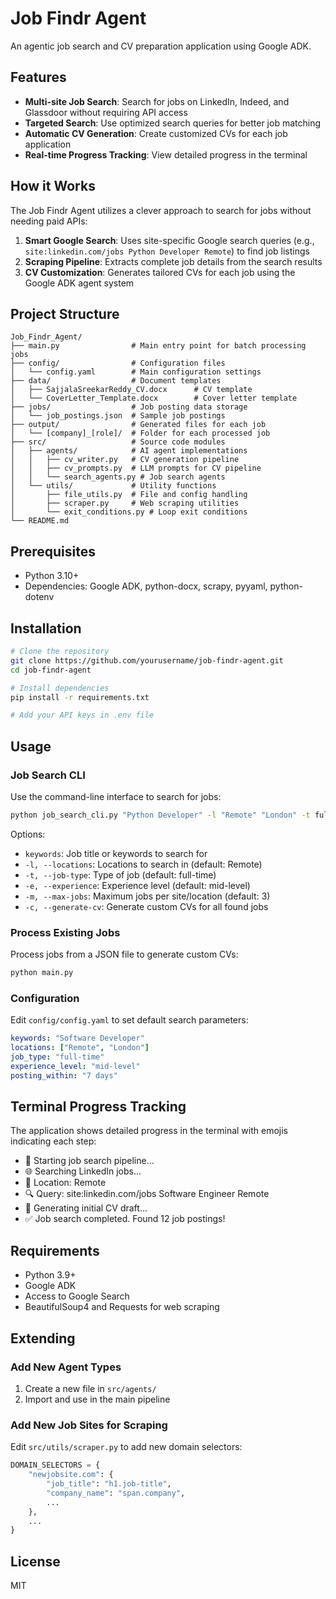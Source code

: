 # Job Findr Agent

An agentic job search and CV preparation application using Google ADK.

## Features

- **Multi-site Job Search**: Search for jobs on LinkedIn, Indeed, and Glassdoor without requiring API access
- **Targeted Search**: Use optimized search queries for better job matching
- **Automatic CV Generation**: Create customized CVs for each job application
- **Real-time Progress Tracking**: View detailed progress in the terminal

## How it Works

The Job Findr Agent utilizes a clever approach to search for jobs without needing paid APIs:

1. **Smart Google Search**: Uses site-specific Google search queries (e.g., `site:linkedin.com/jobs Python Developer Remote`) to find job listings
2. **Scraping Pipeline**: Extracts complete job details from the search results
3. **CV Customization**: Generates tailored CVs for each job using the Google ADK agent system

## Project Structure

```
Job_Findr_Agent/
├── main.py                # Main entry point for batch processing jobs
├── config/                # Configuration files
│   └── config.yaml        # Main configuration settings
├── data/                  # Document templates
│   ├── SajjalaSreekarReddy_CV.docx      # CV template
│   └── CoverLetter_Template.docx        # Cover letter template
├── jobs/                  # Job posting data storage
│   └── job_postings.json  # Sample job postings
├── output/                # Generated files for each job
│   └── [company]_[role]/  # Folder for each processed job
├── src/                   # Source code modules
│   ├── agents/            # AI agent implementations
│   │   ├── cv_writer.py   # CV generation pipeline
│   │   ├── cv_prompts.py  # LLM prompts for CV pipeline
│   │   └── search_agents.py # Job search agents
│   └── utils/             # Utility functions
│       ├── file_utils.py  # File and config handling
│       ├── scraper.py     # Web scraping utilities
│       └── exit_conditions.py # Loop exit conditions
└── README.md
```

## Prerequisites

- Python 3.10+
- Dependencies: Google ADK, python-docx, scrapy, pyyaml, python-dotenv

## Installation

```bash
# Clone the repository
git clone https://github.com/yourusername/job-findr-agent.git
cd job-findr-agent

# Install dependencies
pip install -r requirements.txt

# Add your API keys in .env file
```

## Usage

### Job Search CLI

Use the command-line interface to search for jobs:

```bash
python job_search_cli.py "Python Developer" -l "Remote" "London" -t full-time -m 5
```

Options:
- `keywords`: Job title or keywords to search for
- `-l, --locations`: Locations to search in (default: Remote)
- `-t, --job-type`: Type of job (default: full-time)
- `-e, --experience`: Experience level (default: mid-level)
- `-m, --max-jobs`: Maximum jobs per site/location (default: 3)
- `-c, --generate-cv`: Generate custom CVs for all found jobs

### Process Existing Jobs

Process jobs from a JSON file to generate custom CVs:

```bash
python main.py
```

### Configuration

Edit `config/config.yaml` to set default search parameters:

```yaml
keywords: "Software Developer"
locations: ["Remote", "London"]
job_type: "full-time"
experience_level: "mid-level"
posting_within: "7 days"
```

## Terminal Progress Tracking

The application shows detailed progress in the terminal with emojis indicating each step:

- 🚀 Starting job search pipeline...
- 🌐 Searching LinkedIn jobs...
- 📍 Location: Remote
- 🔍 Query: site:linkedin.com/jobs Software Engineer Remote
- 📝 Generating initial CV draft...
- ✅ Job search completed. Found 12 job postings!

## Requirements

- Python 3.9+
- Google ADK
- Access to Google Search
- BeautifulSoup4 and Requests for web scraping

## Extending

### Add New Agent Types

1. Create a new file in `src/agents/`
2. Import and use in the main pipeline

### Add New Job Sites for Scraping

Edit `src/utils/scraper.py` to add new domain selectors:

```python
DOMAIN_SELECTORS = {
    "newjobsite.com": {
        "job_title": "h1.job-title",
        "company_name": "span.company",
        ...
    },
    ...
}
```

## License

MIT
